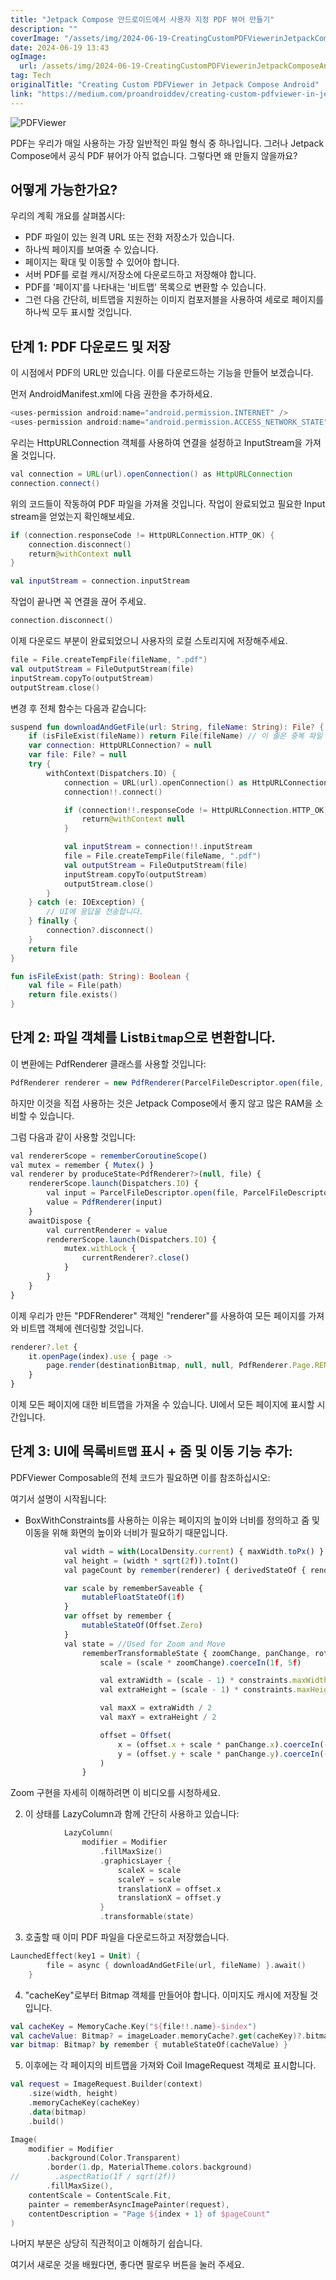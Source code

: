 ```yaml
---
title: "Jetpack Compose 안드로이드에서 사용자 지정 PDF 뷰어 만들기"
description: ""
coverImage: "/assets/img/2024-06-19-CreatingCustomPDFViewerinJetpackComposeAndroid_0.png"
date: 2024-06-19 13:43
ogImage:
  url: /assets/img/2024-06-19-CreatingCustomPDFViewerinJetpackComposeAndroid_0.png
tag: Tech
originalTitle: "Creating Custom PDFViewer in Jetpack Compose Android"
link: "https://medium.com/proandroiddev/creating-custom-pdfviewer-in-jetpack-compose-android-0e962aa22b9f"
---
```


![PDFViewer](/assets/img/2024-06-19-CreatingCustomPDFViewerinJetpackComposeAndroid_0.png)

PDF는 우리가 매일 사용하는 가장 일반적인 파일 형식 중 하나입니다. 그러나 Jetpack Compose에서 공식 PDF 뷰어가 아직 없습니다. 그렇다면 왜 만들지 않을까요?

## 어떻게 가능한가요?

우리의 계획 개요를 살펴봅시다:

<div class="content-ad"></div>

- PDF 파일이 있는 원격 URL 또는 전화 저장소가 있습니다.
- 하나씩 페이지를 보여줄 수 있습니다.
- 페이지는 확대 및 이동할 수 있어야 합니다.
- 서버 PDF를 로컬 캐시/저장소에 다운로드하고 저장해야 합니다.
- PDF를 '페이지'를 나타내는 '비트맵' 목록으로 변환할 수 있습니다.
- 그런 다음 간단히, 비트맵을 지원하는 이미지 컴포저블을 사용하여 세로로 페이지를 하나씩 모두 표시할 것입니다.

## 단계 1: PDF 다운로드 및 저장

이 시점에서 PDF의 URL만 있습니다. 이를 다운로드하는 기능을 만들어 보겠습니다.

먼저 AndroidManifest.xml에 다음 권한을 추가하세요.

<div class="content-ad"></div>

```java
<uses-permission android:name="android.permission.INTERNET" />
<uses-permission android:name="android.permission.ACCESS_NETWORK_STATE" />
```

우리는 HttpURLConnection 객체를 사용하여 연결을 설정하고 InputStream을 가져올 것입니다.

```java
val connection = URL(url).openConnection() as HttpURLConnection
connection.connect()
```

위의 코드들이 작동하여 PDF 파일을 가져올 것입니다. 작업이 완료되었고 필요한 Input stream을 얻었는지 확인해보세요.

<div class="content-ad"></div>

```kotlin
if (connection.responseCode != HttpURLConnection.HTTP_OK) {
    connection.disconnect()
    return@withContext null
}

val inputStream = connection.inputStream
```

작업이 끝나면 꼭 연결을 끊어 주세요.

```kotlin
connection.disconnect()
```

이제 다운로드 부분이 완료되었으니 사용자의 로컬 스토리지에 저장해주세요.

<div class="content-ad"></div>

```kotlin
file = File.createTempFile(fileName, ".pdf")
val outputStream = FileOutputStream(file)
inputStream.copyTo(outputStream)
outputStream.close()
```

변경 후 전체 함수는 다음과 같습니다:

```kotlin
suspend fun downloadAndGetFile(url: String, fileName: String): File? {
    if (isFileExist(fileName)) return File(fileName) // 이 줄은 중복 파일 생성을 피하기 위해 중요합니다.
    var connection: HttpURLConnection? = null
    var file: File? = null
    try {
        withContext(Dispatchers.IO) {
            connection = URL(url).openConnection() as HttpURLConnection
            connection!!.connect()

            if (connection!!.responseCode != HttpURLConnection.HTTP_OK) {
                return@withContext null
            }

            val inputStream = connection!!.inputStream
            file = File.createTempFile(fileName, ".pdf")
            val outputStream = FileOutputStream(file)
            inputStream.copyTo(outputStream)
            outputStream.close()
        }
    } catch (e: IOException) {
        // UI에 응답을 전송합니다.
    } finally {
        connection?.disconnect()
    }
    return file
}
```

```kotlin
fun isFileExist(path: String): Boolean {
    val file = File(path)
    return file.exists()
}
```

<div class="content-ad"></div>

## 단계 2: 파일 객체를 List`Bitmap`으로 변환합니다.

이 변환에는 PdfRenderer 클래스를 사용할 것입니다:

```js
PdfRenderer renderer = new PdfRenderer(ParcelFileDescriptor.open(file, ParcelFileDescriptor.MODE_READ_ONLY));
```

하지만 이것을 직접 사용하는 것은 Jetpack Compose에서 좋지 않고 많은 RAM을 소비할 수 있습니다.

<div class="content-ad"></div>

그럼 다음과 같이 사용할 것입니다:

```js
val rendererScope = rememberCoroutineScope()
val mutex = remember { Mutex() }
val renderer by produceState<PdfRenderer?>(null, file) {
    rendererScope.launch(Dispatchers.IO) {
        val input = ParcelFileDescriptor.open(file, ParcelFileDescriptor.MODE_READ_ONLY)
        value = PdfRenderer(input)
    }
    awaitDispose {
        val currentRenderer = value
        rendererScope.launch(Dispatchers.IO) {
            mutex.withLock {
                currentRenderer?.close()
            }
        }
    }
}
```

이제 우리가 만든 "PDFRenderer" 객체인 "renderer"를 사용하여 모든 페이지를 가져와 비트맵 객체에 렌더링할 것입니다.

```js
renderer?.let {
    it.openPage(index).use { page ->
        page.render(destinationBitmap, null, null, PdfRenderer.Page.RENDER_MODE_FOR_DISPLAY)
    }
}
```

<div class="content-ad"></div>

이제 모든 페이지에 대한 비트맵을 가져올 수 있습니다. UI에서 모든 페이지에 표시할 시간입니다.

## 단계 3: UI에 목록`비트맵` 표시 + 줌 및 이동 기능 추가:

PDFViewer Composable의 전체 코드가 필요하면 이를 참조하십시오:

여기서 설명이 시작됩니다:

<div class="content-ad"></div>

- BoxWithConstraints를 사용하는 이유는 페이지의 높이와 너비를 정의하고 줌 및 이동을 위해 화면의 높이와 너비가 필요하기 때문입니다.

```js
            val width = with(LocalDensity.current) { maxWidth.toPx() }.toInt()
            val height = (width * sqrt(2f)).toInt()
            val pageCount by remember(renderer) { derivedStateOf { renderer?.pageCount ?: 0 } }//Used ahead

            var scale by rememberSaveable {
                mutableFloatStateOf(1f)
            }
            var offset by remember {
                mutableStateOf(Offset.Zero)
            }
            val state = //Used for Zoom and Move
                rememberTransformableState { zoomChange, panChange, rotationChange ->
                    scale = (scale * zoomChange).coerceIn(1f, 5f)

                    val extraWidth = (scale - 1) * constraints.maxWidth
                    val extraHeight = (scale - 1) * constraints.maxHeight

                    val maxX = extraWidth / 2
                    val maxY = extraHeight / 2

                    offset = Offset(
                        x = (offset.x + scale * panChange.x).coerceIn(-maxX, maxX),
                        y = (offset.y + scale * panChange.y).coerceIn(-maxY, maxY),
                    )
                }
```

Zoom 구현을 자세히 이해하려면 이 비디오를 시청하세요.

2. 이 상태를 LazyColumn과 함께 간단히 사용하고 있습니다:

<div class="content-ad"></div>

```kotlin
            LazyColumn(
                modifier = Modifier
                    .fillMaxSize()
                    .graphicsLayer {
                        scaleX = scale
                        scaleY = scale
                        translationX = offset.x
                        translationX = offset.y
                    }
                    .transformable(state)
```

3. 호출할 때 이미 PDF 파일을 다운로드하고 저장했습니다.

```kotlin
LaunchedEffect(key1 = Unit) {
        file = async { downloadAndGetFile(url, fileName) }.await()
    }
```

4. "cacheKey"로부터 Bitmap 객체를 만들어야 합니다. 이미지도 캐시에 저장될 것입니다.

<div class="content-ad"></div>

```kotlin
val cacheKey = MemoryCache.Key("${file!!.name}-$index")
val cacheValue: Bitmap? = imageLoader.memoryCache?.get(cacheKey)?.bitmap
var bitmap: Bitmap? by remember { mutableStateOf(cacheValue) }
```

5. 이후에는 각 페이지의 비트맵을 가져와 Coil ImageRequest 객체로 표시합니다.

```kotlin
val request = ImageRequest.Builder(context)
    .size(width, height)
    .memoryCacheKey(cacheKey)
    .data(bitmap)
    .build()

Image(
    modifier = Modifier
        .background(Color.Transparent)
        .border(1.dp, MaterialTheme.colors.background)
//        .aspectRatio(1f / sqrt(2f))
        .fillMaxSize(),
    contentScale = ContentScale.Fit,
    painter = rememberAsyncImagePainter(request),
    contentDescription = "Page ${index + 1} of $pageCount"
)
```

나머지 부분은 상당히 직관적이고 이해하기 쉽습니다.

<div class="content-ad"></div>

여기서 새로운 것을 배웠다면, 좋다면 팔로우 버튼을 눌러 주세요.
